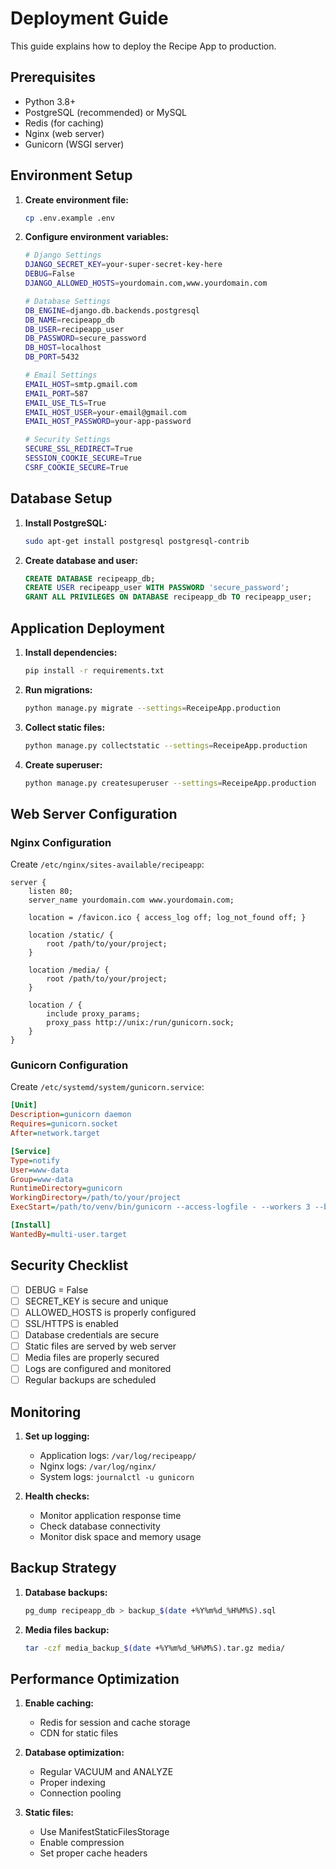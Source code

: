 # Deployment Guide

This guide explains how to deploy the Recipe App to production.

## Prerequisites

- Python 3.8+
- PostgreSQL (recommended) or MySQL
- Redis (for caching)
- Nginx (web server)
- Gunicorn (WSGI server)

## Environment Setup

1. **Create environment file:**
   ```bash
   cp .env.example .env
   ```

2. **Configure environment variables:**
   ```bash
   # Django Settings
   DJANGO_SECRET_KEY=your-super-secret-key-here
   DEBUG=False
   DJANGO_ALLOWED_HOSTS=yourdomain.com,www.yourdomain.com
   
   # Database Settings
   DB_ENGINE=django.db.backends.postgresql
   DB_NAME=recipeapp_db
   DB_USER=recipeapp_user
   DB_PASSWORD=secure_password
   DB_HOST=localhost
   DB_PORT=5432
   
   # Email Settings
   EMAIL_HOST=smtp.gmail.com
   EMAIL_PORT=587
   EMAIL_USE_TLS=True
   EMAIL_HOST_USER=your-email@gmail.com
   EMAIL_HOST_PASSWORD=your-app-password
   
   # Security Settings
   SECURE_SSL_REDIRECT=True
   SESSION_COOKIE_SECURE=True
   CSRF_COOKIE_SECURE=True
   ```

## Database Setup

1. **Install PostgreSQL:**
   ```bash
   sudo apt-get install postgresql postgresql-contrib
   ```

2. **Create database and user:**
   ```sql
   CREATE DATABASE recipeapp_db;
   CREATE USER recipeapp_user WITH PASSWORD 'secure_password';
   GRANT ALL PRIVILEGES ON DATABASE recipeapp_db TO recipeapp_user;
   ```

## Application Deployment

1. **Install dependencies:**
   ```bash
   pip install -r requirements.txt
   ```

2. **Run migrations:**
   ```bash
   python manage.py migrate --settings=ReceipeApp.production
   ```

3. **Collect static files:**
   ```bash
   python manage.py collectstatic --settings=ReceipeApp.production
   ```

4. **Create superuser:**
   ```bash
   python manage.py createsuperuser --settings=ReceipeApp.production
   ```

## Web Server Configuration

### Nginx Configuration

Create `/etc/nginx/sites-available/recipeapp`:

```nginx
server {
    listen 80;
    server_name yourdomain.com www.yourdomain.com;
    
    location = /favicon.ico { access_log off; log_not_found off; }
    
    location /static/ {
        root /path/to/your/project;
    }
    
    location /media/ {
        root /path/to/your/project;
    }
    
    location / {
        include proxy_params;
        proxy_pass http://unix:/run/gunicorn.sock;
    }
}
```

### Gunicorn Configuration

Create `/etc/systemd/system/gunicorn.service`:

```ini
[Unit]
Description=gunicorn daemon
Requires=gunicorn.socket
After=network.target

[Service]
Type=notify
User=www-data
Group=www-data
RuntimeDirectory=gunicorn
WorkingDirectory=/path/to/your/project
ExecStart=/path/to/venv/bin/gunicorn --access-logfile - --workers 3 --bind unix:/run/gunicorn.sock ReceipeApp.wsgi:application

[Install]
WantedBy=multi-user.target
```

## Security Checklist

- [ ] DEBUG = False
- [ ] SECRET_KEY is secure and unique
- [ ] ALLOWED_HOSTS is properly configured
- [ ] SSL/HTTPS is enabled
- [ ] Database credentials are secure
- [ ] Static files are served by web server
- [ ] Media files are properly secured
- [ ] Logs are configured and monitored
- [ ] Regular backups are scheduled

## Monitoring

1. **Set up logging:**
   - Application logs: `/var/log/recipeapp/`
   - Nginx logs: `/var/log/nginx/`
   - System logs: `journalctl -u gunicorn`

2. **Health checks:**
   - Monitor application response time
   - Check database connectivity
   - Monitor disk space and memory usage

## Backup Strategy

1. **Database backups:**
   ```bash
   pg_dump recipeapp_db > backup_$(date +%Y%m%d_%H%M%S).sql
   ```

2. **Media files backup:**
   ```bash
   tar -czf media_backup_$(date +%Y%m%d_%H%M%S).tar.gz media/
   ```

## Performance Optimization

1. **Enable caching:**
   - Redis for session and cache storage
   - CDN for static files

2. **Database optimization:**
   - Regular VACUUM and ANALYZE
   - Proper indexing
   - Connection pooling

3. **Static files:**
   - Use ManifestStaticFilesStorage
   - Enable compression
   - Set proper cache headers 